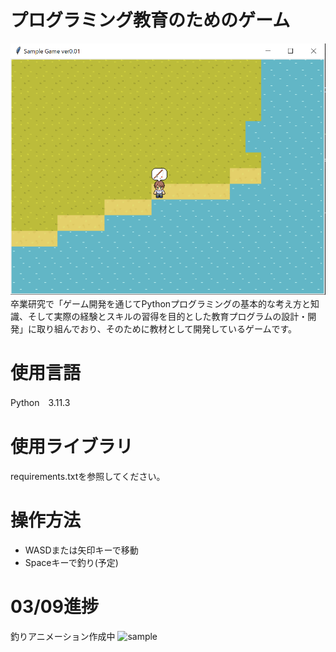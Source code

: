 # プログラミング教育のためのゲーム
![画面の画像](picture.PNG)
　卒業研究で「ゲーム開発を通じてPythonプログラミングの基本的な考え方と知識、そして実際の経験とスキルの習得を目的とした教育プログラムの設計・開発」に取り組んでおり、そのために教材として開発しているゲームです。

# 使用言語
Python　3.11.3

# 使用ライブラリ
requirements.txtを参照してください。

# 操作方法
- WASDまたは矢印キーで移動
- Spaceキーで釣り(予定)

# 03/09進捗
釣りアニメーション作成中
![sample](https://github.com/k-768/python_game/assets/151901057/da2b40f2-4d2c-495b-9abe-bdef2505e4f5)